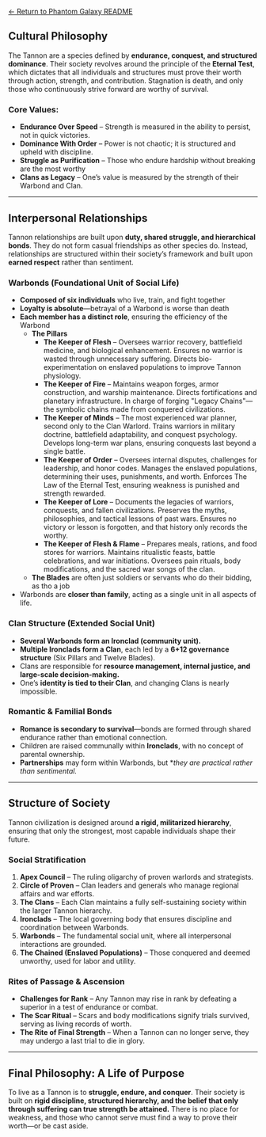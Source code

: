 [← Return to Phantom Galaxy README](https://github.com/luckybluejay27/PhantomGalaxy/blob/main/README.md)

## **Cultural Philosophy**

The Tannon are a species defined by **endurance, conquest, and structured dominance**. Their society revolves around the principle of the **Eternal Test**, which dictates that all individuals and structures must prove their worth through action, strength, and contribution. Stagnation is death, and only those who continuously strive forward are worthy of survival.

### **Core Values:**

- **Endurance Over Speed** – Strength is measured in the ability to persist, not in quick victories.
- **Dominance With Order** – Power is not chaotic; it is structured and upheld with discipline.
- **Struggle as Purification** – Those who endure hardship without breaking are the most worthy
- **Clans as Legacy** – One’s value is measured by the strength of their Warbond and Clan.

---

## **Interpersonal Relationships**

Tannon relationships are built upon **duty, shared struggle, and hierarchical bonds**. They do not form casual friendships as other species do. Instead, relationships are structured within their society’s framework and built upon **earned respect** rather than sentiment.
### **Warbonds (Foundational Unit of Social Life)**

- **Composed of six individuals** who live, train, and fight together
- **Loyalty is absolute**—betrayal of a Warbond is worse than death
- **Each member has a distinct role**, ensuring the efficiency of the Warbond
	- **The Pillars**
	    - **The Keeper of Flesh** – Oversees warrior recovery, battlefield medicine, and biological enhancement. Ensures no warrior is wasted through unnecessary suffering. Directs bio-experimentation on enslaved populations to improve Tannon physiology.
	    - **The Keeper of Fire** – Maintains weapon forges, armor construction, and warship maintenance. Directs fortifications and planetary infrastructure. In charge of forging "Legacy Chains"—the symbolic chains made from conquered civilizations.
	    - **The Keeper of Minds** – The most experienced war planner, second only to the Clan Warlord. Trains warriors in military doctrine, battlefield adaptability, and conquest psychology. Develops long-term war plans, ensuring conquests last beyond a single battle.
	    - **The Keeper of Order** – Oversees internal disputes, challenges for leadership, and honor codes. Manages the enslaved populations, determining their uses, punishments, and worth. Enforces The Law of the Eternal Test, ensuring weakness is punished and strength rewarded.
	    - **The Keeper of Lore** – Documents the legacies of warriors, conquests, and fallen civilizations. Preserves the myths, philosophies, and tactical lessons of past wars. Ensures no victory or lesson is forgotten, and that history only records the worthy.
	    - **The Keeper of Flesh & Flame** – Prepares meals, rations, and food stores for warriors. Maintains ritualistic feasts, battle celebrations, and war initiations. Oversees pain rituals, body modifications, and the sacred war songs of the clan.
	- **The Blades** are often just soldiers or servants who do their bidding, as tho a job
- Warbonds are **closer than family**, acting as a single unit in all aspects of life.

### **Clan Structure (Extended Social Unit)**
- **Several Warbonds form an Ironclad (community unit).**
- **Multiple Ironclads form a Clan**, each led by a **6+12 governance structure** (Six Pillars and Twelve Blades).
- Clans are responsible for **resource management, internal justice, and large-scale decision-making.**
- One’s **identity is tied to their Clan**, and changing Clans is nearly impossible.

### **Romantic & Familial Bonds**

- **Romance is secondary to survival**—bonds are formed through shared endurance rather than emotional connection.
- Children are raised communally within **Ironclads**, with no concept of parental ownership.
- **Partnerships** may form within Warbonds, but **they are practical rather than sentimental.*
---

## **Structure of Society**

Tannon civilization is designed around **a rigid, militarized hierarchy**, ensuring that only the strongest, most capable individuals shape their future.

### **Social Stratification**

1. **Apex Council** – The ruling oligarchy of proven warlords and strategists.
2. **Circle of Proven** – Clan leaders and generals who manage regional affairs and war efforts.
3. **The Clans** – Each Clan maintains a fully self-sustaining society within the larger Tannon hierarchy.
4. **Ironclads** – The local governing body that ensures discipline and coordination between Warbonds.
5. **Warbonds** – The fundamental social unit, where all interpersonal interactions are grounded.
6. **The Chained (Enslaved Populations)** – Those conquered and deemed unworthy, used for labor and utility.

### **Rites of Passage & Ascension**

- **Challenges for Rank** – Any Tannon may rise in rank by defeating a superior in a test of endurance or combat.
- **The Scar Ritual** – Scars and body modifications signify trials survived, serving as living records of worth.
- **The Rite of Final Strength** – When a Tannon can no longer serve, they may undergo a last trial to die in glory.

---

## **Final Philosophy: A Life of Purpose**

To live as a Tannon is to **struggle, endure, and conquer**. Their society is built on **rigid discipline, structured hierarchy, and the belief that only through suffering can true strength be attained.** There is no place for weakness, and those who cannot serve must find a way to prove their worth—or be cast aside.